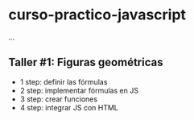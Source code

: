 # curso-practico-javascript

...

## Taller #1: Figuras geométricas

- 1 step: definir las fórmulas
- 2 step: implementar fórmulas en JS
- 3 step: crear funciones
- 4 step: integrar JS con HTML
